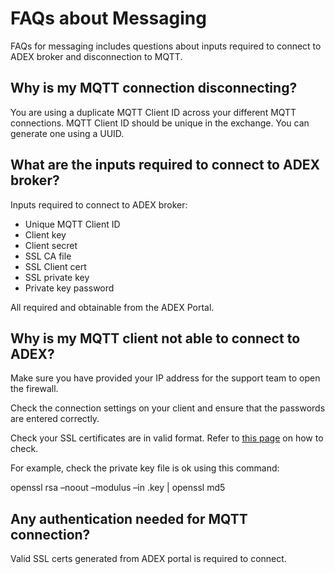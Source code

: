 # FAQs about Messaging

FAQs for messaging includes questions about inputs required to connect to ADEX broker and disconnection to MQTT. 

## Why is my MQTT connection disconnecting? 

You are using a duplicate MQTT Client ID across your different MQTT connections. MQTT Client ID should be unique in the exchange. You can generate one using a UUID.

## What are the inputs required to connect to ADEX broker?

Inputs required to connect to ADEX broker:

- Unique MQTT Client ID
- Client key
- Client secret
- SSL CA file
- SSL Client cert
- SSL private key
- Private key password

All required and obtainable from the ADEX Portal.

## Why is my MQTT client not able to connect to ADEX?

Make sure you have provided your IP address for the support team to open the firewall.

Check the connection settings on your client and ensure that the passwords are entered correctly.

Check your SSL certificates are in valid format. Refer to [this page](https://www.ssl247.com/kb/ssl-certificates/troubleshooting/certificate-matches-private-key) on how to check.

For example, check the private key file is ok using this command:

openssl rsa –noout –modulus –in <file>.key | openssl md5

## Any authentication needed for MQTT connection?
  
Valid SSL certs generated from ADEX portal is required to connect.
  
  
  
 
